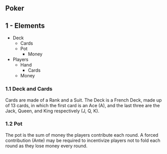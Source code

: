 ## Poker

## 1 - Elements
- Deck
  - Cards
  - Pot
    - Money
- Players
  - Hand
    - Cards
  - Money

### 1.1 Deck and Cards

Cards are made of a Rank and a Suit. The Deck is a French Deck, 
made up of 13 cards, in which the first card is an Ace (A), and 
the last three are the Jack, Queen, and King respectively (J, Q, K).

### 1.2 Pot

The pot is the sum of money the players contribute each round. A 
forced contribution (Ante) may be required to incentivize players 
not to fold each round as they lose money every round.

